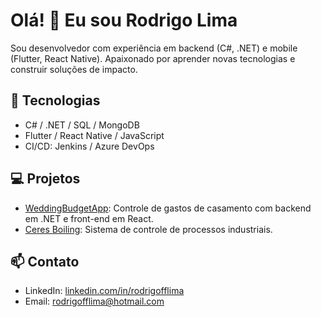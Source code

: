 # Olá! 👋 Eu sou Rodrigo Lima
Sou desenvolvedor com experiência em backend (C#, .NET) e mobile (Flutter, React Native). Apaixonado por aprender novas tecnologias e construir soluções de impacto.

## 🚀 Tecnologias
- C# / .NET / SQL / MongoDB
- Flutter / React Native / JavaScript
- CI/CD: Jenkins / Azure DevOps

## 💻 Projetos
- [WeddingBudgetApp](link): Controle de gastos de casamento com backend em .NET e front-end em React.
- [Ceres Boiling](link): Sistema de controle de processos industriais.

## 📫 Contato
- LinkedIn: [linkedin.com/in/rodrigofflima](https://linkedin.com/in/rodrigofflima)
- Email: rodrigofflima@hotmail.com
